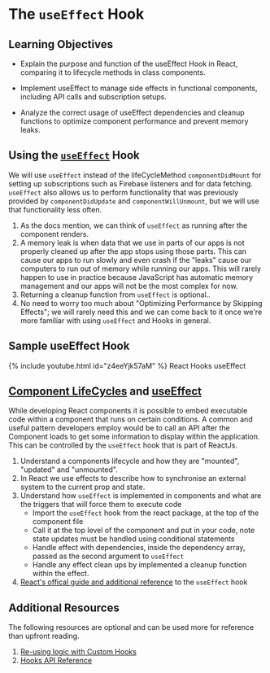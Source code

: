 # The `useEffect` Hook

## Learning Objectives
- Explain the purpose and function of the useEffect Hook in React, comparing it to lifecycle methods in class components.

- Implement useEffect to manage side effects in functional components, including API calls and subscription setups.

- Analyze the correct usage of useEffect dependencies and cleanup functions to optimize component performance and prevent memory leaks.

## Using the <a href="https://react.dev/reference/react/useEffect">`useEffect`</a> Hook

We will use `useEffect` instead of the lifeCycleMethod `componentDidMount` for setting up subscriptions such as Firebase listeners and for data fetching. `useEffect` also allows us to perform functionality that was previously provided by `componentDidUpdate` and `componentWillUnmount`, but we will use that functionality less often.

1. As the docs mention, we can think of `useEffect` as running after the component renders.
2. A memory leak is when data that we use in parts of our apps is not properly cleaned up after the app stops using those parts. This can cause our apps to run slowly and even crash if the "leaks" cause our computers to run out of memory while running our apps. This will rarely happen to use in practice because JavaScript has automatic memory management and our apps will not be the most complex for now.
3. Returning a cleanup function from `useEffect` is optional..
4. No need to worry too much about "Optimizing Performance by Skipping Effects"; we will rarely need this and we can come back to it once we're more familiar with using `useEffect` and Hooks in general.

## Sample useEffect Hook

{% include youtube.html id="z4eeYjk57aM" %}
React Hooks useEffect

## <a href="https://react.dev/learn/lifecycle-of-reactive-effects" target="_blank">Component LifeCycles</a> and <a href="https://react.dev/learn/synchronizing-with-effects#how-to-write-an-effect" target="_blank">useEffect</a>

While developing React components it is possible to embed executable code within a component that runs on certain conditions. A common and useful pattern developers employ would be to call an API after the Component loads to get some information to display within the application. This can be controlled by the `useEffect` hook that is part of ReactJs.

1. Understand a components lifecycle and how they are "mounted", "updated" and "unmounted".
2. In React we use effects to describe how to synchronise  an external system to the current prop and state.
3. Understand how `useEffect` is implemented in components and what are the triggers that will force them to execute code
   - Import the `useEffect` hook from the react package, at the top of the component file
   - Call it at the top level of the component and put in your code, note state updates must be handled using conditional statements
   - Handle effect with dependencies, inside the dependency array, passed as the second argument to `useEffect`
   - Handle any effect clean ups by implemented a cleanup function within the effect.
4. <a href="https://react.dev/reference/react/useEffect" target="_blank">React's offical guide and additional reference</a> to the `useEffect` hook

<!-- ## Post-Class Exercises: Codecademy React 101

Complete all exercises in the following Codecademy lessons when they are assigned in the course schedule.

1. React Components
   1. <a href="https://www.codecademy.com/courses/react-101/lessons/your-first-react-component/exercises/hello-world-component" target="_blank">Your First React Component</a>
   2. <a href="https://www.codecademy.com/courses/react-101/lessons/react-components-advanced-jsx/exercises/render-multiline-jsx" target="_blank">Components and Advanced JSX</a>
   3. <a href="https://www.codecademy.com/courses/react-101/lessons/components-render-each-other/exercises/components-interacting-intro" target="_blank">Components Render Other Components</a>
   4. <a href="https://www.codecademy.com/courses/react-101/lessons/this-props/exercises/this-props-intro" target="_blank">this.props</a>
2. Hooks
   1. <a href="https://www.codecademy.com/courses/react-101/lessons/stateless-functional-components/exercises/stateless-functional-component-intro" target="_blank">Function Components</a>
   2. <a href="https://www.codecademy.com/courses/react-101/lessons/the-state-hook" target="_blank">The State Hook</a>
   3. <a href="https://www.codecademy.com/courses/react-101/lessons/the-effect-hook/exercises/function-component-effects" target="_blank">The Effect Hook</a> -->

## Additional Resources

The following resources are optional and can be used more for reference than upfront reading.

1. <a href="https://react.dev/learn/reusing-logic-with-custom-hooks" target="_blank">Re-using logic with Custom Hooks</a>
2. <a href="https://react.dev/reference/react" target="_blank">Hooks API Reference</a>